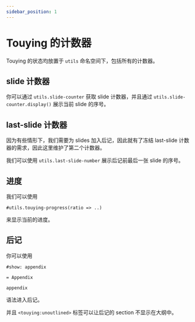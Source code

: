 ```yaml
---
sidebar_position: 1
---
```


# Touying 的计数器

Touying 的状态均放置于 `utils` 命名空间下，包括所有的计数器。

## slide 计数器

你可以通过 `utils.slide-counter` 获取 slide 计数器，并且通过 `utils.slide-counter.display()` 展示当前 slide 的序号。


## last-slide 计数器

因为有些情形下，我们需要为 slides 加入后记，因此就有了冻结 last-slide 计数器的需求，因此这里维护了第二个计数器。

我们可以使用 `utils.last-slide-number` 展示后记前最后一张 slide 的序号。


## 进度

我们可以使用

```typst
#utils.touying-progress(ratio => ..)
```

来显示当前的进度。


## 后记

你可以使用

```typst
#show: appendix

= Appendix

appendix
```

语法进入后记。

并且 `<touying:unoutlined>` 标签可以让后记的 section 不显示在大纲中。